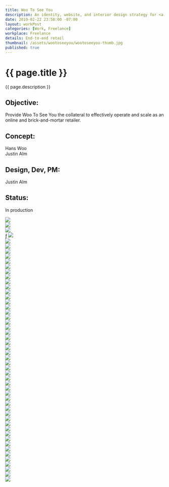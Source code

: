 ```yaml
---
title: Woo To See You
description: An identity, website, and interior design strategy for <a href="http://wootoseeyou.com/">Woo To See You</a>—facilitating curation, inclusivity, and Avante-garde fun.
date: 2019-02-22 23:58:00 -07:00
layout: workPost
categories: [Work, Freelance]
workplace: Freelance
details: End-to-end retail
thumbnail: /assets/wootoseeyou/wootoseeyou-thumb.jpg
published: true
---
```


<div class="mw-1024  u-mar-auto  u-mar-b05">
    <h1 class="u-noMargin  u-mar-b00"><strong>{{ page.title }}</strong></h1>
    <p class="as-h3  u-noMargin" style="max-width: 100%;">{{ page.description }}</p>
    <div class="project-metadata  u-mar-auto  u-mar-t05  u-mar-b00">
        <div class="objective">
            <h2 class="as-h5  u-noMargin  u-mar-b01"><strong>Objective</strong>:</h2>
            <p class="u-noMargin  u-mar-b02">Provide Woo To See You the collateral to effectively operate and scale as an online and brick-and-mortar retailer.</p>
        </div>
        <div>
            <h2 class="as-h5  u-noMargin  u-mar-b01"><strong>Concept</strong>:</h2>
            <p class="u-noMargin  u-mar-b02">Hans Woo<br>Justin Alm</p>
        </div>
        <div>
            <h2 class="as-h5  u-noMargin  u-mar-b01"><strong>Design, Dev, PM</strong>:</h2>
            <p class="u-noMargin  u-mar-b02">Justin Alm</p>
        </div>
        <div>
            <h2 class="as-h5  u-noMargin  u-mar-b01"><strong>Status</strong>:</h2>
            <p class="u-noMargin  u-mar-b02">In production</p>
        </div>
    </div>
</div>

<div class="Grid  Grid--withGutters">
    <div class="Grid-cell  u-size1of1">
        <img src="/assets/wootoseeyou/wootoseeyou-hero.jpg"/>
    </div>
    <div class="Grid-cell  u-size1of4">
        <img src="/assets/wootoseeyou/wootoseeyou-brand-grid.jpg"/>
    </div>
    <div class="Grid-cell  u-size1of4">
        <img src="/assets/wootoseeyou/wootoseeyou-brand-grid-1.jpg"/>
    </div>
    <div class="Grid-cell  u-size1of4">ƒ
        <img src="/assets/wootoseeyou/wootoseeyou-brand-grid-2.jpg"/>
    </div>
    <div class="Grid-cell  u-size1of4">
        <img src="/assets/wootoseeyou/wootoseeyou-brand-grid-3.jpg"/>
    </div>
    <div class="Grid-cell  u-size1of4">
        <img src="/assets/wootoseeyou/wootoseeyou-brand-grid-4.jpg"/>
    </div>
    <div class="Grid-cell  u-size1of4">
        <img src="/assets/wootoseeyou/wootoseeyou-brand-grid-5.jpg"/>
    </div>
    <div class="Grid-cell  u-size1of4">
        <img src="/assets/wootoseeyou/wootoseeyou-brand-grid-6.jpg"/>
    </div>
    <div class="Grid-cell  u-size1of4">
        <img src="/assets/wootoseeyou/wootoseeyou-brand-grid-7.jpg"/>
    </div>
    <div class="Grid-cell  u-size1of2">
        <img src="/assets/wootoseeyou/wootoseeyou-builds-2.jpg"/>
    </div>
    <div class="Grid-cell  u-size1of2">
        <img src="/assets/wootoseeyou/wootoseeyou-builds-1.jpg"/>
    </div>
    <div class="Grid-cell  u-size1of2">
        <img src="/assets/wootoseeyou/wootoseeyou-builds-4.jpg"/>
    </div>
    <div class="Grid-cell  u-size1of2">
        <img src="/assets/wootoseeyou/wootoseeyou-builds-5.jpg"/>
    </div>
    <div class="Grid-cell  u-size1of2">
        <img src="/assets/wootoseeyou/wootoseeyou-builds.jpg"/>
    </div>
    <div class="Grid-cell  u-size1of2">
        <img src="/assets/wootoseeyou/wootoseeyou-builds-3.jpg"/>
    </div>
    <div class="Grid-cell  u-size1of4">
        <img src="/assets/wootoseeyou/wootoseeyou-builds-26.jpg"/>
    </div>
    <div class="Grid-cell  u-size1of4">
        <img src="/assets/wootoseeyou/wootoseeyou-builds-24.jpg"/>
    </div>
    <div class="Grid-cell  u-size1of2">
        <img src="/assets/wootoseeyou/wootoseeyou-builds-25.jpg"/>
    </div>
    <div class="Grid-cell  u-size1of4">
        <img src="/assets/wootoseeyou/wootoseeyou-builds-6.jpg"/>
    </div>
    <div class="Grid-cell  u-size1of4">
        <img src="/assets/wootoseeyou/wootoseeyou-builds-9.jpg"/>
    </div>
    <div class="Grid-cell  u-size1of4">
        <img src="/assets/wootoseeyou/wootoseeyou-builds-7.jpg"/>
    </div>
    <div class="Grid-cell  u-size1of4">
        <img src="/assets/wootoseeyou/wootoseeyou-builds-8.jpg"/>
    </div>
    <div class="Grid-cell  u-size1of4">
        <img src="/assets/wootoseeyou/wootoseeyou-builds-12.jpg"/>
    </div>
    <div class="Grid-cell  u-size1of4">
        <img src="/assets/wootoseeyou/wootoseeyou-builds-11.jpg"/>
    </div>
    <div class="Grid-cell  u-size1of4">
        <img src="/assets/wootoseeyou/wootoseeyou-builds-13.jpg"/>
    </div>
    <div class="Grid-cell  u-size1of4">
        <img src="/assets/wootoseeyou/wootoseeyou-builds-14.jpg"/>
    </div>
    <div class="Grid-cell  u-size1of3">
        <img src="/assets/wootoseeyou/wootoseeyou-builds-17.jpg"/>
    </div>
    <div class="Grid-cell  u-size1of3">
        <img src="/assets/wootoseeyou/wootoseeyou-builds-16.jpg"/>
    </div>
    <div class="Grid-cell  u-size1of3">
        <img src="/assets/wootoseeyou/wootoseeyou-builds-15.jpg"/>
    </div>
    <div class="Grid-cell  u-size1of3">
        <img src="/assets/wootoseeyou/wootoseeyou-builds-18.jpg"/>
    </div>
    <div class="Grid-cell  u-size1of3">
        <img src="/assets/wootoseeyou/wootoseeyou-builds-19.jpg"/>
    </div>
    <div class="Grid-cell  u-size1of3">
        <img src="/assets/wootoseeyou/wootoseeyou-builds-20.jpg"/>
    </div>
    <div class="Grid-cell  u-size1of4">
        <img src="/assets/wootoseeyou/wootoseeyou-builds-21.jpg"/>
    </div>
    <div class="Grid-cell  u-size1of4">
        <img src="/assets/wootoseeyou/wootoseeyou-builds-22.jpg"/>
    </div>
    <div class="Grid-cell  u-size1of4">
        <img src="/assets/wootoseeyou/wootoseeyou-builds-23.jpg"/>
    </div>
    <div class="Grid-cell  u-size1of4">
        <img src="/assets/wootoseeyou/wootoseeyou-builds-10.jpg"/>
    </div>
    <div class="Grid-cell  u-size1of1">
        <img src="/assets/wootoseeyou/wootoseeyou-spaces-1.jpg"/>
    </div>
    <div class="Grid-cell  u-size1of2">
        <img src="/assets/wootoseeyou/wootoseeyou-spaces.jpg"/>
    </div>
    <div class="Grid-cell  u-size1of2">
        <img src="/assets/wootoseeyou/wootoseeyou-spaces-2.jpg"/>
    </div>
    <div class="Grid-cell  u-size1of2">
        <img src="/assets/wootoseeyou/wootoseeyou-spaces-3.jpg"/>
    </div>
    <div class="Grid-cell  u-size1of2">
        <img src="/assets/wootoseeyou/wootoseeyou-spaces-4.jpg"/>
    </div>
    <div class="Grid-cell  u-size1of4">
        <img src="/assets/wootoseeyou/wootoseeyou-spaces-10.jpg"/>
    </div>
    <div class="Grid-cell  u-size1of4">
        <img src="/assets/wootoseeyou/wootoseeyou-spaces-8.jpg"/>
    </div>
    <div class="Grid-cell  u-size1of4">
        <img src="/assets/wootoseeyou/wootoseeyou-spaces-6.jpg"/>
    </div>
    <div class="Grid-cell  u-size1of4">
        <img src="/assets/wootoseeyou/wootoseeyou-spaces-5.jpg"/>
    </div>
    <div class="Grid-cell  u-size1of3">
        <img src="/assets/wootoseeyou/wootoseeyou-spaces-9.jpg"/>
    </div>
    <div class="Grid-cell  u-size1of3">
        <img src="/assets/wootoseeyou/wootoseeyou-spaces-7.jpg"/>
    </div>
    <div class="Grid-cell  u-size1of3">
        <img src="/assets/wootoseeyou/wootoseeyou-spaces-11.jpg"/>
    </div>
    <div class="Grid-cell  u-size1of2">
        <img src="/assets/wootoseeyou/wootoseeyou-people-1.jpg"/>
    </div>
    <div class="Grid-cell  u-size1of2">
        <img src="/assets/wootoseeyou/wootooseeyou-people-2.jpg"/>
    </div>
    <div class="Grid-cell  u-size1of2">
        <img src="/assets/wootoseeyou/wootoseeyou-people-3.jpg"/>
    </div>
    <div class="Grid-cell  u-size1of2">
        <img src="/assets/wootoseeyou/wootoseeyou-people-4.jpg"/>
    </div>
</div>